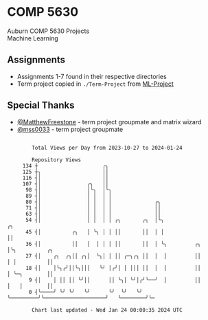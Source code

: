 # COMP 5630
Auburn COMP 5630 Projects  
Machine Learning

## Assignments
- Assignments 1-7 found in their respective directories
- Term project copied in `./Term-Project` from [ML-Project](https://github.com/wumphlett/ML-Project)

## Special Thanks
- [@MatthewFreestone](https://github.com/MatthewFreestone) - term project groupmate and matrix wizard
- [@mss0033](https://github.com/mss0033) - term project groupmate

```

        Total Views per Day from 2023-10-27 to 2024-01-24

        Repository Views
     134 ┼                     ╭╮
     125 ┼╮                    ││
     116 ┤│                    ││
     107 ┤│               ╭╮   ││
      98 ┤│               │╰╮  │╰╮
      89 ┤│               │ │  │ │
      80 ┤│               │ │  │ │              ╭╮
      71 ┤│               │ │  │ │              ││
      63 ┤│               │ │  │ │              ││
      54 ┤│               │ │  │ │ ╭╮       ╭╮  │╰╮                                ╭╮
      45 ┤│          ╭╮   │ ╰╮ │ │ ││       ││  │ │                                ││
      36 ┤│          ││   │  │ │ │ ││       ││  │ ╰╮         ╭╮                    │╰╮          ╭╮
      27 ┤│    ╭╮  ╭╮││ ╭╮│  ╰╮│ │ ││ ╭─╮╭╮ ││  │  │         ││                    │ │          ││
      18 ┤│    │╰╮╭╯││╰╮│││   ╰╯ │╭╯│ │ │││ ││  │  │         ││                    │ ╰─╮        ││
       9 ┤│    │ ││ ││ ╰╯││      ││ ╰╮│ ╰╯│╭╯╰──╯  │         ││                    │   │        ││
       0 ┤╰────╯ ╰╯ ╰╯   ╰╯      ╰╯  ╰╯   ╰╯       ╰─────────╯╰────────────────────╯   ╰────────╯╰─

        Chart last updated - Wed Jan 24 00:00:35 2024 UTC
        
```
